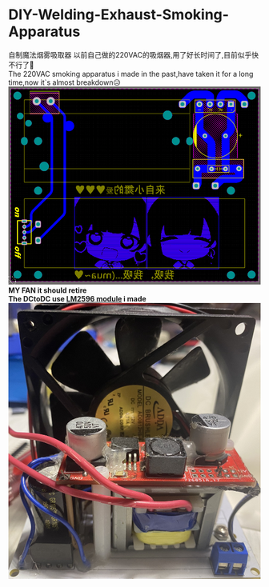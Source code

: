 # DIY-Welding-Exhaust-Smoking-Apparatus
自制魔法烟雾吸取器
以前自己做的220VAC的吸烟器,用了好长时间了,目前似乎快不行了🤣  
The 220VAC smoking apparatus i made in the past,have taken it for a long time,now it`s almost breakdown😥  
![PCB](https://github.com/LZH-ang/DIY-Welding-Exhaust-Smoking-Apparatus/blob/main/PCB.png)  
**MY FAN it should retire**  
**The DCtoDC use [LM2596 module](https://github.com/LZH-ang/LM2596-BUCK) i made**  
![FAN](https://github.com/LZH-ang/DIY-Welding-Exhaust-Smoking-Apparatus/blob/main/FAN.JPG)
